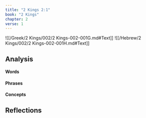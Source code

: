 ```yaml
---
title: "2 Kings 2:1"
book: "2 Kings"
chapter: 2
verse: 1
---
```

![[/Greek/2 Kings/002/2 Kings-002-001G.md#Text]]
![[/Hebrew/2 Kings/002/2 Kings-002-001H.md#Text]]

## Analysis

#### Words

#### Phrases

#### Concepts

## Reflections
